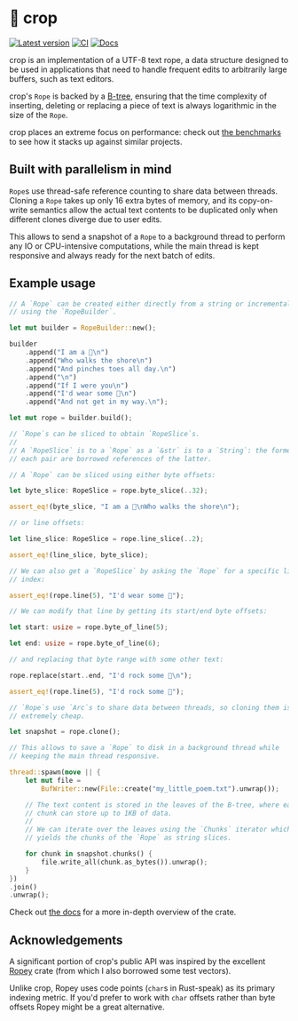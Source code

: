 # 🌾 crop

[![Latest version]](https://crates.io/crates/crop)
[![CI]](https://github.com/noib3/crop/actions)
[![Docs]](https://docs.rs/crop)

[Latest version]: https://img.shields.io/crates/v/crop.svg
[CI]: https://github.com/noib3/crop/actions/workflows/ci.yml/badge.svg
[Docs]: https://docs.rs/crop/badge.svg

crop is an implementation of a UTF-8 text rope, a data structure designed to
be used in applications that need to handle frequent edits to arbitrarily large
buffers, such as text editors.

crop's `Rope` is backed by a [B-tree](https://en.wikipedia.org/wiki/B-tree),
ensuring that the time complexity of inserting, deleting or replacing a piece
of text is always logarithmic in the size of the `Rope`.

crop places an extreme focus on performance: check out [the
benchmarks](https://github.com/noib3/crop/blob/master/BENCHMARKS.md) to see
how it stacks up against similar projects.

## Built with parallelism in mind

`Rope`s use thread-safe reference counting to share data between threads.
Cloning a `Rope` takes up only 16 extra bytes of memory, and its copy-on-write
semantics allow the actual text contents to be duplicated only when different
clones diverge due to user edits.

This allows to send a snapshot of a `Rope` to a background thread to perform
any IO or CPU-intensive computations, while the main thread is kept responsive
and always ready for the next batch of edits.

## Example usage

```rust
// A `Rope` can be created either directly from a string or incrementally
// using the `RopeBuilder`.

let mut builder = RopeBuilder::new();

builder
    .append("I am a 🦀\n")
    .append("Who walks the shore\n")
    .append("And pinches toes all day.\n")
    .append("\n")
    .append("If I were you\n")
    .append("I'd wear some 👟\n")
    .append("And not get in my way.\n");

let mut rope = builder.build();

// `Rope`s can be sliced to obtain `RopeSlice`s.
//
// A `RopeSlice` is to a `Rope` as a `&str` is to a `String`: the former in
// each pair are borrowed references of the latter.

// A `Rope` can be sliced using either byte offsets:

let byte_slice: RopeSlice = rope.byte_slice(..32);

assert_eq!(byte_slice, "I am a 🦀\nWho walks the shore\n");

// or line offsets:

let line_slice: RopeSlice = rope.line_slice(..2);

assert_eq!(line_slice, byte_slice);

// We can also get a `RopeSlice` by asking the `Rope` for a specific line
// index:

assert_eq!(rope.line(5), "I'd wear some 👟");

// We can modify that line by getting its start/end byte offsets:

let start: usize = rope.byte_of_line(5);

let end: usize = rope.byte_of_line(6);

// and replacing that byte range with some other text:

rope.replace(start..end, "I'd rock some 👠\n");

assert_eq!(rope.line(5), "I'd rock some 👠");

// `Rope`s use `Arc`s to share data between threads, so cloning them is
// extremely cheap.

let snapshot = rope.clone();

// This allows to save a `Rope` to disk in a background thread while
// keeping the main thread responsive.

thread::spawn(move || {
    let mut file =
        BufWriter::new(File::create("my_little_poem.txt").unwrap());

    // The text content is stored in the leaves of the B-tree, where each
    // chunk can store up to 1KB of data.
    //
    // We can iterate over the leaves using the `Chunks` iterator which
    // yields the chunks of the `Rope` as string slices.

    for chunk in snapshot.chunks() {
        file.write_all(chunk.as_bytes()).unwrap();
    }
})
.join()
.unwrap();
```

Check out [the docs](https://docs.rs/crop) for a more in-depth overview of the
crate.

## Acknowledgements

A significant portion of crop's public API was inspired by the excellent
[Ropey](https://github.com/cessen/ropey) crate (from which I also borrowed some
test vectors).

Unlike crop, Ropey uses code points (`char`s in Rust-speak) as its primary
indexing metric. If you'd prefer to work with `char` offsets rather than
byte offsets Ropey might be a great alternative.
